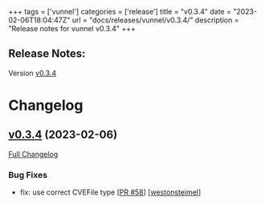 +++
tags = ['vunnel']
categories = ['release']
title = "v0.3.4"
date = "2023-02-06T18:04:47Z"
url = "docs/releases/vunnel/v0.3.4/"
description = "Release notes for vunnel v0.3.4"
+++

## Release Notes:
Version [v0.3.4](https://github.com/anchore/vunnel/releases/tag/v0.3.4)

# Changelog

## [v0.3.4](https://github.com/anchore/vunnel/tree/v0.3.4) (2023-02-06)

[Full Changelog](https://github.com/anchore/vunnel/compare/v0.3.3...v0.3.4)

### Bug Fixes

- fix: use correct CVEFile type [[PR #58](https://github.com/anchore/vunnel/pull/58)] [[westonsteimel](https://github.com/westonsteimel)]
